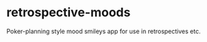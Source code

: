 retrospective-moods
===================

Poker-planning style mood smileys app for use in retrospectives etc.